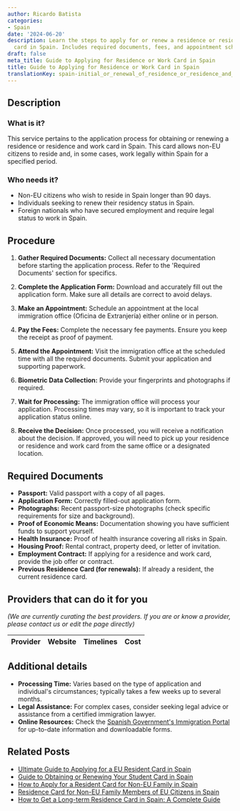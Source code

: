 ```yaml
---
author: Ricardo Batista
categories:
- Spain
date: '2024-06-20'
description: Learn the steps to apply for or renew a residence or residence and work
  card in Spain. Includes required documents, fees, and appointment scheduling details.
draft: false
meta_title: Guide to Applying for Residence or Work Card in Spain
title: Guide to Applying for Residence or Work Card in Spain
translationKey: spain-initial_or_renewal_of_residence_or_residence_and_work_card
---
```


## Description
### What is it?
This service pertains to the application process for obtaining or renewing a residence or residence and work card in Spain. This card allows non-EU citizens to reside and, in some cases, work legally within Spain for a specified period.

### Who needs it?
- Non-EU citizens who wish to reside in Spain longer than 90 days.
- Individuals seeking to renew their residency status in Spain.
- Foreign nationals who have secured employment and require legal status to work in Spain.

## Procedure

1. **Gather Required Documents:** Collect all necessary documentation before starting the application process. Refer to the 'Required Documents' section for specifics.
   
2. **Complete the Application Form:** Download and accurately fill out the application form. Make sure all details are correct to avoid delays.

3. **Make an Appointment:** Schedule an appointment at the local immigration office (Oficina de Extranjería) either online or in person.

4. **Pay the Fees:** Complete the necessary fee payments. Ensure you keep the receipt as proof of payment.

5. **Attend the Appointment:** Visit the immigration office at the scheduled time with all the required documents. Submit your application and supporting paperwork.

6. **Biometric Data Collection:** Provide your fingerprints and photographs if required.

7. **Wait for Processing:** The immigration office will process your application. Processing times may vary, so it is important to track your application status online.

8. **Receive the Decision:** Once processed, you will receive a notification about the decision. If approved, you will need to pick up your residence or residence and work card from the same office or a designated location.

## Required Documents

- **Passport:** Valid passport with a copy of all pages.
- **Application Form:** Correctly filled-out application form.
- **Photographs:** Recent passport-size photographs (check specific requirements for size and background).
- **Proof of Economic Means:** Documentation showing you have sufficient funds to support yourself.
- **Health Insurance:** Proof of health insurance covering all risks in Spain.
- **Housing Proof:** Rental contract, property deed, or letter of invitation.
- **Employment Contract:** If applying for a residence and work card, provide the job offer or contract.
- **Previous Residence Card (for renewals):** If already a resident, the current residence card.

## Providers that can do it for you 
_(We are currently curating the best providers. If you are or know a provider, please contact us or edit the page directly)_

| Provider        |     Website     |     Timelines    |       Cost      |
| :-------------: | :-------------: |  :-------------: | :-------------: |

## Additional details
- **Processing Time:** Varies based on the type of application and individual's circumstances; typically takes a few weeks up to several months.
- **Legal Assistance:** For complex cases, consider seeking legal advice or assistance from a certified immigration lawyer.
- **Online Resources:** Check the [Spanish Government's Immigration Portal](http://extranjeros.inclusion.gob.es) for up-to-date information and downloadable forms.

## Related Posts

- [Ultimate Guide to Applying for a EU Resident Card in Spain](https://tramitit.com/english/guides/spain/eu_resident_card_application/)
- [Guide to Obtaining or Renewing Your Student Card in Spain](https://tramitit.com/english/guides/spain/initial_or_renewal_student_card_for_foreigners/)
- [How to Apply for a Resident Card for Non-EU Family in Spain](https://tramitit.com/english/guides/spain/resident_card_application_for_family_member_of_an_eu_citizen/)
- [Residence Card for Non-EU Family Members of EU Citizens in Spain](https://tramitit.com/english/guides/spain/residence_card_of_family_member_of_a_european_union_citizen/)
- [How to Get a Long-term Residence Card in Spain: A Complete Guide](https://tramitit.com/english/guides/spain/long-term_residence_card/)
